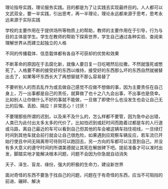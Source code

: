 理论指导实践，理论服务实践。目的都是为了让实践去实现最终目的。人人都可以文武双全，要一半实践，引出思考，再一半理论，理论永远都来源于思考，思考永远来源于实际实践

学校的主要作用在于提供场所等物质上的帮助，教师的主要作用在于引导，行为与目的主体是学生。学生在教师的帮助下探索世界，学生自己通过各种实验、查阅来理解世界从而建立起独立的人格

不同的传播载体、信息载体都有各自不可获却的优势和效果

不断革命的原因在于去腐化新，就像人要日复一日吃喝然后拉撒，不然就饿死或憋死了。人格要不断的接受好的东西以维持，接受好的东西那么坏的东西自然就被替出去了，如果等坏东西长大了再想替就不那么容易替了

不要听别人的而去乱作为或去做自己感觉不应做不想做的事，因为主要责任在自己身上，万一出事都是自己的责任，就算做了也十之八九会出事，不出事也是侥幸。比如别人让你做什么不好的事就不能做，一旦做了即使什么也没发生也会让自己无比的后悔、丢脸、隔应！非常恶心！讨厌！

不要理那些所谓的迟到，以及来不及什么的，怎么样都不要管，因为急中必出错，人类已为此付出太多太多的代价了。比如怕迟到或赶时间而跑着过都是车的人行道或马路，离自己最近的车可以看到自己但其他的车会被这辆车挡住视线，一旦绿灯时间到其他车就会前行就会让自己很危险，如果遇到应观察车辆反应，若车流已开始行使且中间无隔离带可待则可以跑回去，另一方向的车都可以注意到自己。并没有多大意义的遵守时间的所谓美德就让其死在解放碑下吧。提前准备才可以准时出发，脚踏实地才能解决根本问题，问题不会因为你急就自动消失

天子、泽生、盲龙、缘份，强大的积极的生命力，建设新世界

面对奇怪的东西不要急于找自己的问题，问题在于有奇怪的东西，应当不可阻挡的前进、碾碎、解决
